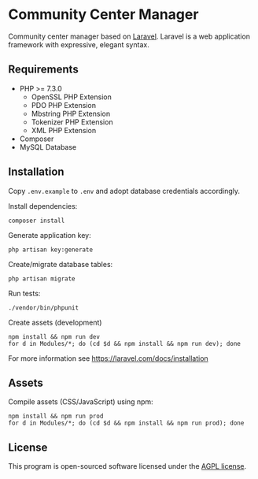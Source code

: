 Community Center Manager
========================

Community center manager based on [Laravel](https://laravel.com/). Laravel is a web application framework with expressive, elegant syntax.

Requirements
------------

* PHP >= 7.3.0
    * OpenSSL PHP Extension
    * PDO PHP Extension
    * Mbstring PHP Extension
    * Tokenizer PHP Extension
    * XML PHP Extension
* Composer
* MySQL Database

Installation
------------

Copy `.env.example` to `.env` and adopt database credentials accordingly.

Install dependencies:

    composer install

Generate application key:

    php artisan key:generate

Create/migrate database tables:

    php artisan migrate

Run tests:

    ./vendor/bin/phpunit

Create assets (development)

    npm install && npm run dev
    for d in Modules/*; do (cd $d && npm install && npm run dev); done

For more information see https://laravel.com/docs/installation

Assets
------

Compile assets (CSS/JavaScript) using npm:

    npm install && npm run prod
    for d in Modules/*; do (cd $d && npm install && npm run prod); done

License
-------

This program is open-sourced software licensed under the [AGPL license](https://www.gnu.org/licenses/agpl-3.0.en.html).
